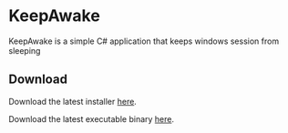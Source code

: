 # KeepAwake
KeepAwake is a simple C# application that keeps windows session from sleeping

## Download
Download the latest installer <a href="https://github.com/t3knoid/KeepAwake/blob/master/Installer/Release/KeepAwakeInstaller.msi?raw=true">here</a>.

Download the latest executable binary <a href="https://github.com/t3knoid/KeepAwake/releases/download/0.5/KeepAwake.exe">here</a>.
